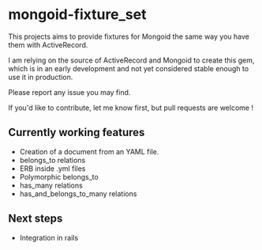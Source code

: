 # mongoid-fixture_set

This projects aims to provide fixtures for Mongoid the same way you have them with ActiveRecord.

I am relying on the source of ActiveRecord and Mongoid to create this gem, which is in an early development and not yet considered stable enough to use it in production.

Please report any issue you may find.

If you'd like to contribute, let me know first, but pull requests are welcome !

## Currently working features

- Creation of a document from an YAML file.
- belongs_to relations
- ERB inside .yml files
- Polymorphic belongs_to
- has_many relations
- has_and_belongs_to_many relations

## Next steps

- Integration in rails
